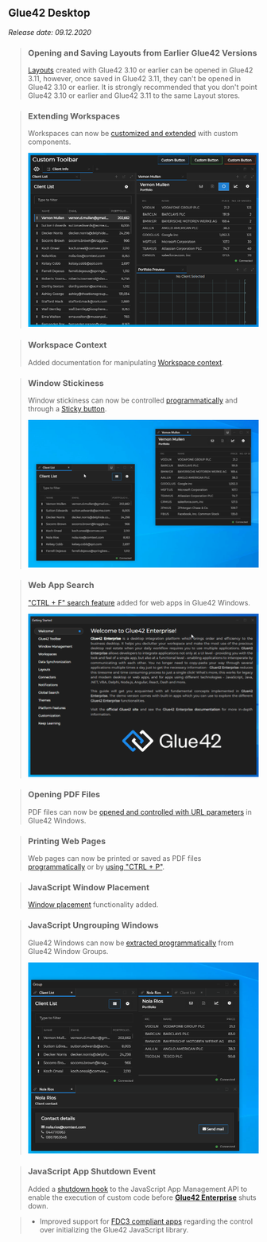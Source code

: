 ## Glue42 Desktop

*Release date: 09.12.2020*

<glue42 name="addClass" class="breakingChanges" element="p" text="Breaking Changes">

> ### Opening and Saving Layouts from Earlier Glue42 Versions
>
> [Layouts](../../../glue42-concepts/windows/layouts/overview/index.html) created with Glue42 3.10 or earlier can be opened in Glue42 3.11, however, once saved in Glue42 3.11, they can't be opened in Glue42 3.10 or earlier. It is strongly recommended that you don't point Glue42 3.10 or earlier and Glue42 3.11 to the same Layout stores.

<glue42 name="addClass" class="newFeatures" element="p" text="New Features">

> ### Extending Workspaces
>
> Workspaces can now be [customized and extended](../../../glue42-concepts/windows/workspaces/overview/index.html#extending_workspaces) with custom components.
>
> ![Custom toolbar](../../../images/workspaces/custom-toolbar.png)

> ### Workspace Context
>
> Added documentation for manipulating [Workspace context](../../../glue42-concepts/windows/workspaces/javascript/index.html#workspace_context).

> ### Window Stickiness
>
> Window stickiness can now be controlled [programmatically](../../../glue42-concepts/windows/window-management/javascript/index.html#window_operations-stickiness) and through a [Sticky button](../../../developers/configuration/system/index.html#window_settings-sticky_button).
>
> ![Sticky button](../../../images/window-management/stickiness.gif)

> ### Web App Search
>
> ["CTRL + F" search feature](../../../glue42-concepts/glue42-platform-features/index.html#web_app_search) added for web apps in Glue42 Windows.
>
> ![Search](../../../images/platform-features/search-document.gif)

> ### Opening PDF Files
>
> PDF files can now be [opened and controlled with URL parameters](../../../glue42-concepts/windows/window-management/javascript/index.html#opening_windows-opening_pdf_files) in Glue42 Windows.

> ### Printing Web Pages
>
> Web pages can now be printed or saved as PDF files [programmatically](../../../glue42-concepts/windows/window-management/javascript/index.html#window_operations-print) or by [using "CTRL + P"](../../../developers/configuration/system/index.html#window_settings-printing).

> ### JavaScript Window Placement
>
> [Window placement](../../../glue42-concepts/windows/window-management/javascript/index.html#window_operations-placement) functionality added.

> ### JavaScript Ungrouping Windows
>
> Glue42 Windows can now be [extracted programmatically](../../../glue42-concepts/windows/window-management/javascript/index.html#ungrouping_windows) from Glue42 Window Groups.
>
> ![Ungrouping](../../../images/window-management/ungrouping-tab.gif)

> ### JavaScript App Shutdown Event
>
> Added a [shutdown hook](../../../glue42-concepts/application-management/javascript/index.html#events-shutdown) to the JavaScript App Management API to enable the execution of custom code before [**Glue42 Enterprise**](https://glue42.com/enterprise/) shuts down.

<glue42 name="addClass" class="bugFixes" element="p" text="Improvements and Bug Fixes">

> - Improved support for [FDC3 compliant apps](../../fdc3-compliance/index.html#fdc3_for_glue42_enterprise-configuration) regarding the control over initializing the Glue42 JavaScript library.